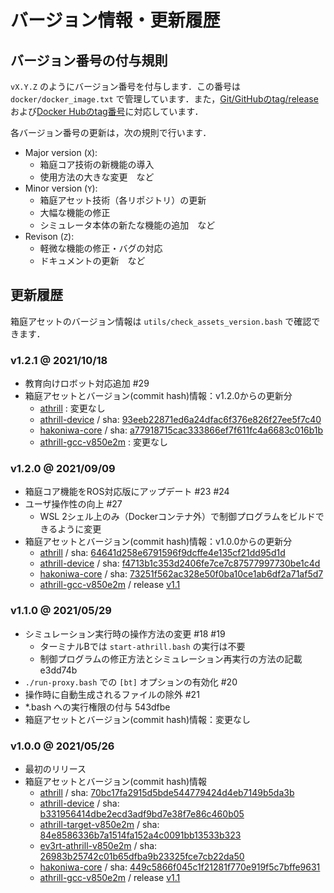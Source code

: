 # バージョン情報・更新履歴

## バージョン番号の付与規則

`vX.Y.Z` のようにバージョン番号を付与します．この番号は `docker/docker_image.txt` で管理しています．また，[Git/GitHubのtag/release](https://github.com/toppers/hakoniwa-single_robot/releases)および[Docker Hubのtag番号](https://hub.docker.com/r/toppersjp/hakoniwa-single_robot/tags)に対応しています．

各バージョン番号の更新は，次の規則で行います．

- Major version (`X`): 
    - 箱庭コア技術の新機能の導入
    - 使用方法の大きな変更　など
- Minor version (`Y`): 
    - 箱庭アセット技術（各リポジトリ）の更新
    - 大幅な機能の修正
    - シミュレータ本体の新たな機能の追加　など
- Revison (`Z`): 
    - 軽微な機能の修正・バグの対応
    - ドキュメントの更新　など

## 更新履歴

箱庭アセットのバージョン情報は `utils/check_assets_version.bash` で確認できます．

### v1.2.1 @ 2021/10/18

- 教育向けロボット対応追加 #29 
- 箱庭アセットとバージョン(commit hash)情報：v1.2.0からの更新分
    - [athrill](https://github.com/toppers/athrill) : 変更なし
    - [athrill-device](https://github.com/toppers/athrill-device) / sha: [93eeb22871ed6a24dfac6f376e826f27ee5f7c40](https://github.com/toppers/athrill-device/tree/93eeb22871ed6a24dfac6f376e826f27ee5f7c40)
    - [hakoniwa-core](https://github.com/toppers/hakoniwa-core) / sha: [a77918715cac333866ef7f611fc4a6683c016b1b](https://github.com/toppers/hakoniwa-core/tree/a77918715cac333866ef7f611fc4a6683c016b1b)
    - [athrill-gcc-v850e2m](https://github.com/toppers/athrill-gcc-v850e2m) : 変更なし


### v1.2.0 @ 2021/09/09

- 箱庭コア機能をROS対応版にアップデート #23 #24
- ユーザ操作性の向上 #27
    - WSL 2シェル上のみ（Dockerコンテナ外）で制御プログラムをビルドできるように変更
- 箱庭アセットとバージョン(commit hash)情報：v1.0.0からの更新分
    - [athrill](https://github.com/toppers/athrill) / sha: [64641d258e6791596f9dcffe4e135cf21dd95d1d](https://github.com/toppers/athrill/tree/64641d258e6791596f9dcffe4e135cf21dd95d1d)
    - [athrill-device](https://github.com/toppers/athrill-device) / sha: [f4713b1c353d2406fe7ce7c87577997730be1c4d](https://github.com/toppers/athrill-device/tree/f4713b1c353d2406fe7ce7c87577997730be1c4d)
    - [hakoniwa-core](https://github.com/toppers/hakoniwa-core) / sha: [73251f562ac328e50f0ba10ce1ab6df2a71af5d7](https://github.com/toppers/hakoniwa-core/tree/73251f562ac328e50f0ba10ce1ab6df2a71af5d7)
    - [athrill-gcc-v850e2m](https://github.com/toppers/athrill-gcc-v850e2m) / release [v1.1](https://github.com/toppers/athrill-gcc-v850e2m/releases/v1.1)

### v1.1.0 @ 2021/05/29

- シミュレーション実行時の操作方法の変更 #18 #19 
    - ターミナルBでは `start-athrill.bash` の実行は不要
    - 制御プログラムの修正方法とシミュレーション再実行の方法の記載 e3dd74b
- `./run-proxy.bash` での `[bt]` オプションの有効化 #20
- 操作時に自動生成されるファイルの除外 #21
- *.bash への実行権限の付与 543dfbe
- 箱庭アセットとバージョン(commit hash)情報：変更なし

### v1.0.0 @ 2021/05/26

- 最初のリリース
- 箱庭アセットとバージョン(commit hash)情報
    - [athrill](https://github.com/toppers/athrill) / sha: [70bc17fa2915d5bde544779424d4eb7149b5da3b](https://github.com/toppers/athrill/tree/70bc17fa2915d5bde544779424d4eb7149b5da3b)
    - [athrill-device](https://github.com/toppers/athrill-device) / sha: [b331956414dbe2ecd3adf9bd7e38f7e86c460b05](https://github.com/toppers/athrill-device/tree/b331956414dbe2ecd3adf9bd7e38f7e86c460b05)
    - [athrill-target-v850e2m](https://github.com/toppers/athrill-target-v850e2m) / sha: [84e8586336b7a1514fa152a4c0091bb13533b323](https://github.com/toppers/athrill-target-v850e2m/tree/84e8586336b7a1514fa152a4c0091bb13533b323)
    - [ev3rt-athrill-v850e2m](https://github.com/toppers/ev3rt-athrill-v850e2m) / sha: [26983b25742c01b65dfba9b23325fce7cb22da50](https://github.com/toppers/ev3rt-athrill-v850e2m/tree/26983b25742c01b65dfba9b23325fce7cb22da50)
    - [hakoniwa-core](https://github.com/toppers/hakoniwa-core) / sha: [449c5866f045c1f21281f770e919f5c7bffe9631](https://github.com/toppers/hakoniwa-core/tree/449c5866f045c1f21281f770e919f5c7bffe9631)
    - [athrill-gcc-v850e2m](https://github.com/toppers/athrill-gcc-v850e2m) / release [v1.1](https://github.com/toppers/athrill-gcc-v850e2m/releases/v1.1)
